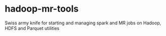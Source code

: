 # hadoop-mr-tools
Swiss army knife for starting and managing spark and MR jobs on Hadoop, HDFS and Parquet utilities 

